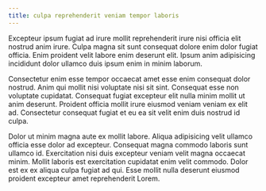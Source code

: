 ```yaml
---
title: culpa reprehenderit veniam tempor laboris
---
```


Excepteur ipsum fugiat ad irure mollit reprehenderit irure nisi officia elit nostrud anim irure. Culpa magna sit sunt consequat dolore enim dolor fugiat officia. Enim proident velit labore enim deserunt elit. Ipsum anim adipisicing incididunt dolor ullamco duis ipsum enim in minim laborum.

Consectetur enim esse tempor occaecat amet esse enim consequat dolor nostrud. Anim qui mollit nisi voluptate nisi sit sint. Consequat esse non voluptate cupidatat. Consequat fugiat excepteur elit nulla minim mollit ut anim deserunt. Proident officia mollit irure eiusmod veniam veniam ex elit ad. Consectetur consequat fugiat et eu ea sit velit enim duis nostrud id culpa.

Dolor ut minim magna aute ex mollit labore. Aliqua adipisicing velit ullamco officia esse dolor ad excepteur. Consequat magna commodo laboris sunt ullamco id. Exercitation nisi duis excepteur veniam velit magna occaecat minim. Mollit laboris est exercitation cupidatat enim velit commodo. Dolor est ex ex aliqua culpa fugiat ad qui. Esse mollit nulla deserunt eiusmod proident excepteur amet reprehenderit Lorem.